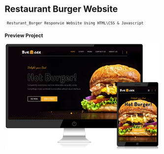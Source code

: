# Restaurant Burger Website

` Resturant_Burger Responvie Website Using HTML\CSS & Javascript`

### Preview Project

<img src="hot_burger.png" alt="Preview Project" />

